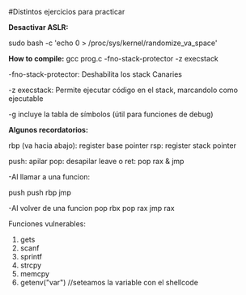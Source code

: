 #Distintos ejercicios para practicar 

<b>Desactivar ASLR:</b>

sudo bash -c 'echo 0 > /proc/sys/kernel/randomize_va_space'

<b>How to compile:</b> 
gcc prog.c -fno-stack-protector -z execstack

-fno-stack-protector: Deshabilita los stack Canaries

-z execstack: Permite ejecutar código en el stack, marcandolo como ejecutable

-g incluye la tabla de símbolos (útil para funciones de debug)

<b>Algunos recordatorios:</b>

rbp (va hacia abajo): register base pointer
rsp: register stack pointer

push: apilar
pop: desapilar
leave o ret: pop rax & jmp

-Al llamar a una funcion:

push
push rbp
jmp

-Al volver de una funcion
pop rbx
pop rax
jmp rax

Funciones vulnerables:

1. gets
2. scanf
3. sprintf
4. strcpy
5. memcpy
6. getenv("var") //seteamos la variable con el shellcode

